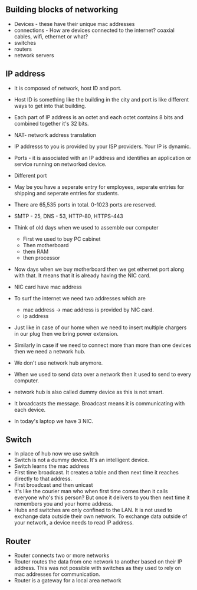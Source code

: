 ## Building blocks of networking 
  - Devices - these have their unique mac addresses
  - connections - How are devices connected to the internet? coaxial cables, wifi, ethernet or what?
  - switches
  - routers
  - network servers


## IP address
- It is composed of network, host ID and port. 
- Host ID is something like the building in the city and port is like different ways to get into that building.
- Each part of IP address is an octet and each octet contains 8 bits and combined together it's 32 bits. 
- NAT- network address translation 
- IP addresss to you is provided by your ISP providers. Your IP is dynamic. 
- Ports - it is associated with an IP address and identifies an application or service running on networked device. 
- Different port 
- May be you have a seperate entry for employees, seperate entries for shipping and seperate entries for students. 
- There are 65,535 ports in total. 0-1023 ports are reserved. 
- SMTP - 25, DNS - 53, HTTP-80, HTTPS-443

- Think of old days when we used to assemble our computer
  - First we used to buy PC cabinet
  - Then motherboard
  - them RAM
  - then processor

- Now days when we buy motherboard then we get ethernet port along with that. It means that it is already having the NIC card. 
- NIC card have mac address 
- To surf the internet we need two addresses which are
  - mac address -> mac address is provided by NIC card. 
  - ip address

- Just like in case of our home when we need to insert multiple chargers in our plug then we bring power extension.
- Similarly in case if we need to connect more than more than one devices then we need a network hub. 
- We don't use network hub anymore. 
- When we used to send data over a network then it used to send to every computer.
- network hub is also called dummy device as this is not smart. 
- It broadcasts the message. Broadcast means it is communicating with each device. 
- In today's laptop we have 3 NIC.


## Switch

- In place of hub now we use switch
- Switch is not a dummy device. It's an intelligent device.
- Switch learns the mac address
- First time broadcast. It creates a table and then next time it reaches directly to that address. 
- First broadcast and then unicast
- It's like the courier man who when first time comes then it calls everyone who's this person? But once it delivers to you then next time it remembers you and your home address.
- Hubs and switches are only confined to the LAN. It is not used to exchange data outside their own network. To exchange data outside of your network, a device needs to read IP address.

## Router
- Router connects two or more networks
- Router routes the data from one network to another based on their IP address. This was not possible with switches as they used to rely on mac addresses for communication. 
- Router is a gateway for a local area network
